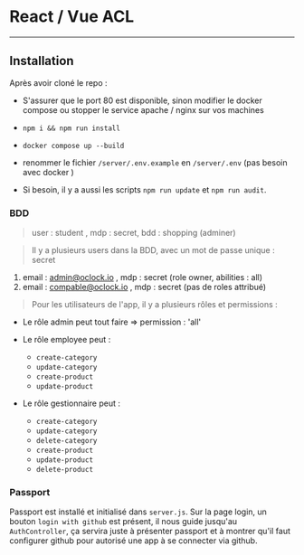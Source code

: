 # React / Vue ACL

---

## Installation

Après avoir cloné le repo :

-   S'assurer que le port 80 est disponible, sinon modifier le docker compose ou stopper le service apache / nginx sur vos machines

-   `npm i && npm run install`
-   `docker compose up --build`
-   renommer le fichier `/server/.env.example` en `/server/.env` (pas besoin avec docker )

-   Si besoin, il y a aussi les scripts `npm run update` et `npm run audit`.

### BDD

> user : student , mdp : secret, bdd : shopping (adminer)

> Il y a plusieurs users dans la BDD, avec un mot de passe unique : secret

1. email : admin@oclock.io , mdp : secret (role owner, abilities : all)
2. email : compable@oclock.io , mdp : secret (pas de roles attribué)

> Pour les utilisateurs de l'app, il y a plusieurs rôles et permissions :

-   Le rôle admin peut tout faire => permission : 'all'

-   Le rôle employee peut :

    -   `create-category`
    -   `update-category`
    -   `create-product`
    -   `update-product`

-   Le rôle gestionnaire peut :

    -   `create-category`
    -   `update-category`
    -   `delete-category`
    -   `create-product`
    -   `update-product`
    -   `delete-product`

### Passport

Passport est installé et initialisé dans `server.js`.
Sur la page login, un bouton `login with github` est présent, il nous guide jusqu'au `AuthController`, ça servira juste à présenter passport et à montrer qu'il faut configurer github pour autorisé une app à se connecter via github.
